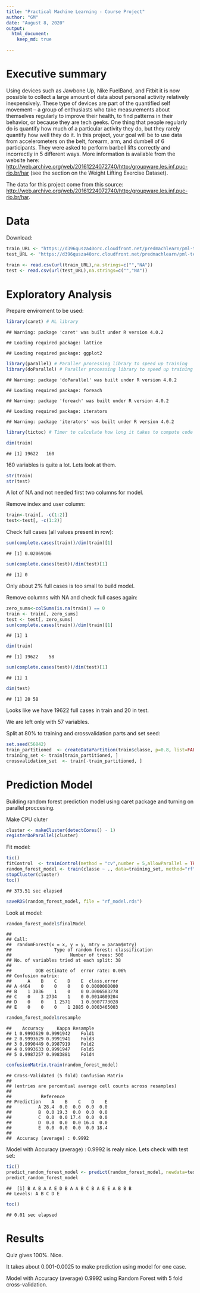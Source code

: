 ```yaml
---
title: "Practical Machine Learning - Course Project"
author: "GM"
date: "August 8, 2020"
output: 
  html_document:
    keep_md: true

---
```




# Executive summary

Using devices such as Jawbone Up, Nike FuelBand, and Fitbit it is now possible to collect a large amount of data about personal activity relatively inexpensively. These type of devices are part of the quantified self movement – a group of enthusiasts who take measurements about themselves regularly to improve their health, to find patterns in their behavior, or because they are tech geeks. One thing that people regularly do is quantify how much of a particular activity they do, but they rarely quantify how well they do it. In this project, your goal will be to use data from accelerometers on the belt, forearm, arm, and dumbell of 6 participants. They were asked to perform barbell lifts correctly and incorrectly in 5 different ways. More information is available from the website here: http://web.archive.org/web/20161224072740/http:/groupware.les.inf.puc-rio.br/har (see the section on the Weight Lifting Exercise Dataset).

The data for this project come from this source: http://web.archive.org/web/20161224072740/http:/groupware.les.inf.puc-rio.br/har.

# Data

Download:

```r
train_URL <- "https://d396qusza40orc.cloudfront.net/predmachlearn/pml-training.csv"
test_URL <- "https://d396qusza40orc.cloudfront.net/predmachlearn/pml-testing.csv"

train <- read.csv(url(train_URL),na.strings=c("","NA"))
test <- read.csv(url(test_URL),na.strings=c("","NA"))
```

# Exploratory Analysis

Prepare enviroment to be used:

```r
library(caret) # ML library
```

```
## Warning: package 'caret' was built under R version 4.0.2
```

```
## Loading required package: lattice
```

```
## Loading required package: ggplot2
```

```r
library(parallel) # Paraller processing library to speed up training 
library(doParallel) # Paraller processing library to speed up training 
```

```
## Warning: package 'doParallel' was built under R version 4.0.2
```

```
## Loading required package: foreach
```

```
## Warning: package 'foreach' was built under R version 4.0.2
```

```
## Loading required package: iterators
```

```
## Warning: package 'iterators' was built under R version 4.0.2
```

```r
library(tictoc) # Timer to calculate how long it takes to compute code
```


```r
dim(train)
```

```
## [1] 19622   160
```
160 variables is quite a lot. Lets look at them.


```r
str(train)
str(test)
```

A lot of NA and not needed first two columns for model.

Remove index and user column:

```r
train<-train[, -c(1:2)]
test<-test[, -c(1:2)]
```

Check full cases (all values present in row):

```r
sum(complete.cases(train))/dim(train)[1]
```

```
## [1] 0.02069106
```

```r
sum(complete.cases(test))/dim(test)[1]
```

```
## [1] 0
```
Only about 2% full cases is too small to build model. 

Remove columns with NA and check full cases again:

```r
zero_sums<-colSums(is.na(train)) == 0
train <- train[, zero_sums] 
test <- test[, zero_sums] 
sum(complete.cases(train))/dim(train)[1]
```

```
## [1] 1
```

```r
dim(train)
```

```
## [1] 19622    58
```

```r
sum(complete.cases(test))/dim(test)[1]
```

```
## [1] 1
```

```r
dim(test)
```

```
## [1] 20 58
```
Looks like we have 19622 full cases in train and 20 in test.

We are left only with 57 variables.

Split at 80% to training and crossvalidation parts and set seed:

```r
set.seed(56842)
train_partitioned  <- createDataPartition(train$classe, p=0.8, list=FALSE)
training_set <- train[train_partitioned, ]
crossvalidation_set  <- train[-train_partitioned, ]
```

# Prediction Model

Building random forest prediction model using caret package and turning on parallel proccesing.

Make CPU cluter

```r
cluster <- makeCluster(detectCores() - 1)
registerDoParallel(cluster)
```

Fit model:

```r
tic()
fitControl  <- trainControl(method = "cv",number = 5,allowParallel = TRUE)
random_forest_model <- train(classe ~ ., data=training_set, method="rf",trControl=fitControl )
stopCluster(cluster)
toc()
```

```
## 373.51 sec elapsed
```

```r
saveRDS(random_forest_model, file = "rf_model.rds")
```

Look at model:

```r
random_forest_model$finalModel
```

```
## 
## Call:
##  randomForest(x = x, y = y, mtry = param$mtry) 
##                Type of random forest: classification
##                      Number of trees: 500
## No. of variables tried at each split: 38
## 
##         OOB estimate of  error rate: 0.06%
## Confusion matrix:
##      A    B    C    D    E  class.error
## A 4464    0    0    0    0 0.0000000000
## B    1 3036    1    0    0 0.0006583278
## C    0    3 2734    1    0 0.0014609204
## D    0    0    1 2571    1 0.0007773028
## E    0    0    0    1 2885 0.0003465003
```


```r
random_forest_model$resample
```

```
##    Accuracy     Kappa Resample
## 1 0.9993629 0.9991942    Fold1
## 2 0.9993629 0.9991941    Fold3
## 3 0.9990449 0.9987919    Fold2
## 4 0.9993633 0.9991947    Fold5
## 5 0.9987257 0.9983881    Fold4
```


```r
confusionMatrix.train(random_forest_model)
```

```
## Cross-Validated (5 fold) Confusion Matrix 
## 
## (entries are percentual average cell counts across resamples)
##  
##           Reference
## Prediction    A    B    C    D    E
##          A 28.4  0.0  0.0  0.0  0.0
##          B  0.0 19.3  0.0  0.0  0.0
##          C  0.0  0.0 17.4  0.0  0.0
##          D  0.0  0.0  0.0 16.4  0.0
##          E  0.0  0.0  0.0  0.0 18.4
##                             
##  Accuracy (average) : 0.9992
```
Model with Accuracy (average) : 0.9992 is realy nice. Lets check with test set:


```r
tic()
predict_random_forest_model <- predict(random_forest_model, newdata=test)
predict_random_forest_model
```

```
##  [1] B A B A A E D B A A B C B A E E A B B B
## Levels: A B C D E
```

```r
toc()
```

```
## 0.01 sec elapsed
```

# Results

Quiz gives 100%. Nice.

It takes about 0.001-0.0025 to make prediction using model for one case. 

Model with Accuracy (average) 0.9992 using Random Forest with 5 fold cross-validation.
